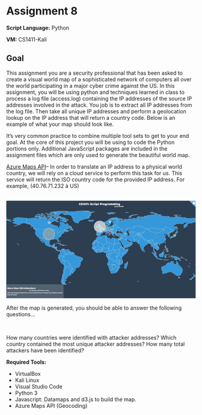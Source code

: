# Assignment 8
**Script Language:** Python

**VM:** CS1411-Kali

## Goal
This assignment you are a security professional that has been asked to create a visual world map of a sophisticated network of computers all over the world participating in a major cyber crime against the US. In this assignment, you will be using python and techniques learned in class to process a log file (access.log) containing the IP addresses of the source IP addresses involved in the attack. You job is to extract all IP addresses from the log file. Then take all unique IP addresses and perform a geolocation lookup on the IP address that will return a country code. Below is an example of what your map should look like.

It’s very common practice to combine multiple tool sets to get to your end goal. At the core of this project you will be using to code the Python portions only. Additional JavaScript packages are included in the assignment files which are only used to generate the beautiful world map.

[Azure Maps API](https://docs.microsoft.com/en-us/rest/api/maps/geolocation/getiptolocationpreview)– In order to translate an IP address to a physical world country, we will rely on a cloud service to perform this task for us. This service will return the ISO country code for the provided IP address. For example, (40.76.71.232 à US)

 ![Example Map](MapExample.jpg "Example Map")

After the map is generated, you should be able to answer the following questions…

 

How many countries were identified with attacker addresses?
Which country contained the most unique attacker addresses?
How many total attackers have been identified?
 

**Required Tools:**

* VirtualBox
* Kali Linux
* Visual Studio Code
* Python 3
* Javascript: Datamaps and d3.js to build the map.
* Azure Maps API (Geocoding)
